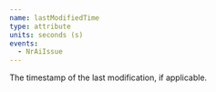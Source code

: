 ```yaml
---
name: lastModifiedTime
type: attribute
units: seconds (s)
events:
  - NrAiIssue
---
```


The timestamp of the last modification, if applicable.